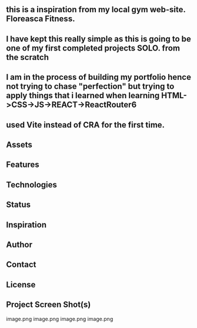## this is a inspiration from my local gym web-site. Floreasca Fitness.

## I have kept this really simple as this is going to be one of my first completed projects SOLO. from the scratch

## I am in the process of building my portfolio hence not trying to chase "perfection" but trying to apply things that i learned when learning HTML->CSS->JS->REACT->ReactRouter6

## used Vite instead of CRA for the first time.

## Assets

<!-- has the main pages for the Home interface -->
<!-- images has all the images that are used in the project : Source: unsplash-->
<!-- logo: Floreasca gym website -->

## Features

<!-- can find various program the gym has to offer for fitness -->
<!-- schedule for the gym-->
<!-- price and plans for the subscription-->
<!-- contact form for the gym -->
<!-- contact information for the gym -->
<!-- can find the location of the gym -->
<!-- about the gym -->
<!-- Routing to pages added to the site with react router 6 -->

## Technologies

<!-- this project is created with: -->
<!-- HTML5 -->
<!-- CSS3 -->
<!-- React -->
<!-- React Router 6 -->
<!-- Javascript -->

## Status

<!-- project is: _in progress_ -->

## Inspiration

<!-- Add here credits. Project inspired by my local gym that i go to workout at -->

## Author

<!-- Graham Rodrigues-->

## Contact

<!-- Created by [Graham] - feel free to contact me! graham.rodrigues1988@gmail.com -->

## License

<!-- This project is open source and available under the MIT License -->

## Project Screen Shot(s)

<!-- Example: -->

<!-- ![Example screenshot](./img/screenshot.png) -->

image.png
image.png
image.png
image.png

<!-- Coming Soon -->
